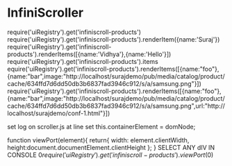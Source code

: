 # InfiniScroller

require('uiRegistry').get('infiniscroll-products')
require('uiRegistry').get('infiniscroll-products').renderItem({name:'Suraj'})
require('uiRegistry').get('infiniscroll-products').renderItems([{name:'Vidhya'},{name:'Hello'}])
require('uiRegistry').get('infiniscroll-products').items
equire('uiRegistry').get('infiniscroll-products').renderItems([{name:"foo"},{name:"bar",image:"http://localhost/surajdemo/pub/media/catalog/product/cache/634ffd7d6dd50db3b6837fad3946c912/s/a/samsung.png"}])
require('uiRegistry').get('infiniscroll-products').renderItems([{name:"foo"},{name:"bar",image:"http://localhost/surajdemo/pub/media/catalog/product/cache/634ffd7d6dd50db3b6837fad3946c912/s/a/samsung.png",url:"http://localhost/surajdemo/conf-1.html"}])

set log on scroller.js at line set this.containerElement = domNode;

  function viewPort(element){
        return{
            width: element.clientWidth,
            height:document.documentElement.clientHeight
        };
    }
    SELECT ANY dIV 
    IN CONSOLE
    $0
    require('uiRegistry').get('infiniscroll-products').viewPort($0)
